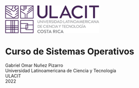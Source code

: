 <img src="logo.png"></img>

# Curso de Sistemas Operativos


Gabriel Omar Nuñez Pizarro <br>
Universidad Latinoamericana de Ciencia y Tecnología <br>
ULACIT <br>
2022 
